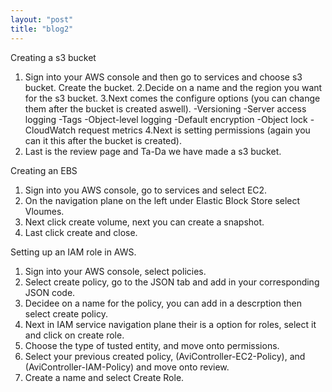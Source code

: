 ```yaml
---
layout: "post"
title: "blog2"
---
```

Creating a s3 bucket 
1. Sign into your AWS console and then go to services and choose s3 bucket. 
Create the bucket.
2.Decide on a name and the region you want for the s3 bucket. 
3.Next comes the configure options (you can change them after the bucket is created aswell).
-Versioning
-Server access logging
-Tags
-Object-level logging
-Default encryption 
-Object lock
-CloudWatch request metrics 
4.Next is setting permissions (again you can it this after the bucket is created).
5. Last is the review page and Ta-Da we have made a s3 bucket.

Creating an EBS
1. Sign into you AWS console, go to services and select EC2.
2. On the navigation plane on the left under Elastic Block Store select Vloumes.
3. Next click create volume, next you can create a snapshot. 
4. Last click create and close. 

Setting up an IAM role in AWS. 
1. Sign into your AWS console, select policies. 
2. Select create policy, go to the JSON tab and add in your corresponding JSON code. 
3. Decidee on a name for the policy, you can add in a descrption then select create policy. 
4. Next in IAM service navigation plane their is a option for roles, select it and click on create role. 
5. Choose the type of tusted entity, and move onto permissions.
6. Select your previous created policy, (AviController-EC2-Policy), and (AviController-IAM-Policy) and move onto 
review. 
7. Create a name and select Create Role.

